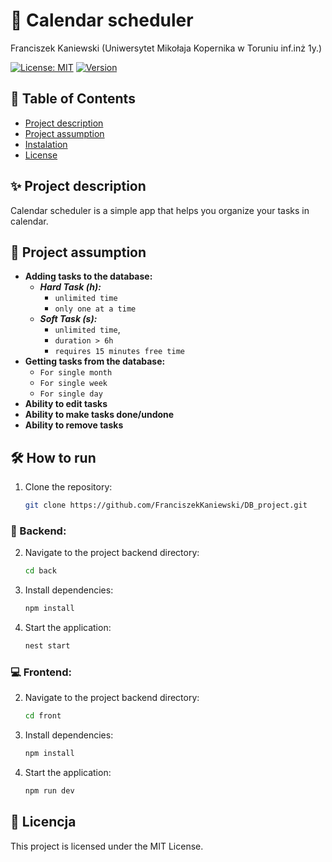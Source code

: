 # 🌟 Calendar scheduler
Franciszek Kaniewski (Uniwersytet Mikołaja Kopernika w Toruniu inf.inż 1y.)

[![License: MIT](https://img.shields.io/badge/License-MIT-yellow.svg)](https://opensource.org/licenses/MIT)
[![Version](https://img.shields.io/badge/version-1.0.0-blue)](https://github.com/username/repo/releases)

## 📖 Table of Contents

- [Project description](#Project-description)
- [Project assumption](#Project-assumption)
- [Instalation](#How-to-run)
- [License](#License)

## ✨ Project description

Calendar scheduler is a simple app that helps you organize your tasks in calendar.

## 🚀 Project assumption

- **Adding tasks to the database:**
  - ***Hard Task (h):***
    - `unlimited time`
    - `only one at a time`
  - ***Soft Task (s):***
    - `unlimited time`,
    - `duration > 6h`
    - `requires 15 minutes free time`
- **Getting tasks from the database:**
   - `For single month`
   - `For single week`
   - `For single day`
- **Ability to edit tasks**
- **Ability to make tasks done/undone**
- **Ability to remove tasks**

## 🛠 How to run
1. Clone the repository:
    ```bash
    git clone https://github.com/FranciszekKaniewski/DB_project.git
    ```
### 💾 Backend:
2. Navigate to the project backend directory:
    ```bash
    cd back
    ```
3. Install dependencies:
    ```bash
    npm install
    ```
4. Start the application:
    ```bash
    nest start
    ```
### 💻 Frontend:
2. Navigate to the project backend directory:
    ```bash
    cd front
    ```
3. Install dependencies:
    ```bash
    npm install
    ```
4. Start the application:
    ```bash
    npm run dev
    ```

## 📜 Licencja

This project is licensed under the MIT License.
